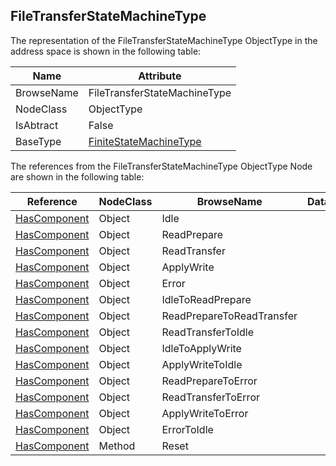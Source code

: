 <!-- objecttype -->
## FileTransferStateMachineType
The representation of the FileTransferStateMachineType ObjectType in the address space is shown in the following table:  

|Name|Attribute|
|---|---|
|BrowseName|FileTransferStateMachineType|
|NodeClass|ObjectType|
|IsAbtract|False|
|BaseType|[FiniteStateMachineType](../../../Part5/ObjectTypes/FiniteStateMachineType/readme.md)|

The references from the FileTransferStateMachineType ObjectType Node are shown in the following table:  

|Reference|NodeClass|BrowseName|DataType|TypeDefinition|ModellingRule|
|---|---|---|---|---|---|
|[HasComponent](../../../Part3/ReferenceTypes/HasComponent/readme.md)|Object|Idle||[InitialStateType](../../Part5/ObjectTypes/InitialStateType/readme.md)||
|[HasComponent](../../../Part3/ReferenceTypes/HasComponent/readme.md)|Object|ReadPrepare||[StateType](../../Part5/ObjectTypes/StateType/readme.md)||
|[HasComponent](../../../Part3/ReferenceTypes/HasComponent/readme.md)|Object|ReadTransfer||[StateType](../../Part5/ObjectTypes/StateType/readme.md)||
|[HasComponent](../../../Part3/ReferenceTypes/HasComponent/readme.md)|Object|ApplyWrite||[StateType](../../Part5/ObjectTypes/StateType/readme.md)||
|[HasComponent](../../../Part3/ReferenceTypes/HasComponent/readme.md)|Object|Error||[StateType](../../Part5/ObjectTypes/StateType/readme.md)||
|[HasComponent](../../../Part3/ReferenceTypes/HasComponent/readme.md)|Object|IdleToReadPrepare||[TransitionType](../../Part5/ObjectTypes/TransitionType/readme.md)||
|[HasComponent](../../../Part3/ReferenceTypes/HasComponent/readme.md)|Object|ReadPrepareToReadTransfer||[TransitionType](../../Part5/ObjectTypes/TransitionType/readme.md)||
|[HasComponent](../../../Part3/ReferenceTypes/HasComponent/readme.md)|Object|ReadTransferToIdle||[TransitionType](../../Part5/ObjectTypes/TransitionType/readme.md)||
|[HasComponent](../../../Part3/ReferenceTypes/HasComponent/readme.md)|Object|IdleToApplyWrite||[TransitionType](../../Part5/ObjectTypes/TransitionType/readme.md)||
|[HasComponent](../../../Part3/ReferenceTypes/HasComponent/readme.md)|Object|ApplyWriteToIdle||[TransitionType](../../Part5/ObjectTypes/TransitionType/readme.md)||
|[HasComponent](../../../Part3/ReferenceTypes/HasComponent/readme.md)|Object|ReadPrepareToError||[TransitionType](../../Part5/ObjectTypes/TransitionType/readme.md)||
|[HasComponent](../../../Part3/ReferenceTypes/HasComponent/readme.md)|Object|ReadTransferToError||[TransitionType](../../Part5/ObjectTypes/TransitionType/readme.md)||
|[HasComponent](../../../Part3/ReferenceTypes/HasComponent/readme.md)|Object|ApplyWriteToError||[TransitionType](../../Part5/ObjectTypes/TransitionType/readme.md)||
|[HasComponent](../../../Part3/ReferenceTypes/HasComponent/readme.md)|Object|ErrorToIdle||[TransitionType](../../Part5/ObjectTypes/TransitionType/readme.md)||
|[HasComponent](../../../Part3/ReferenceTypes/HasComponent/readme.md)|Method|Reset|||[Mandatory](../../Objects/Mandatory/readme.md)|

